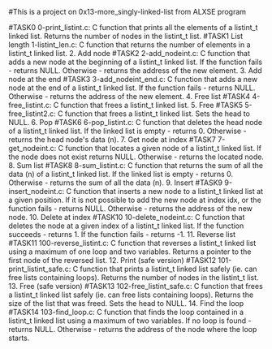 #This is a project on 0x13-more_singly-linked-list from ALXSE program

#TASK0
0-print_listint.c: C function that prints all the elements of a listint_t linked list. 
Returns the number of nodes in the listint_t list.
#TASK1
List length
1-listint_len.c: C function that returns the number of elements in a 
listint_t linked list. 2. Add node
#TASK2
2-add_nodeint.c: C function that adds a new node at the beginning of a listint_t linked list. 
If the function fails - returns NULL. Otherwise - returns the address of the new element. 3. Add node at the end
#TASK3
3-add_nodeint_end.c: C function that adds a new node at the end of a listint_t linked list. If the function fails - 
returns NULL. Otherwise - returns the address of the new element. 4. Free list
#TASK4
4-free_listint.c: C function that frees a listint_t linked list. 5. Free
#TASK5
5-free_listint2.c: C function that frees a listint_t linked list. 
Sets the head to NULL. 6. Pop
#TASK6
6-pop_listint.c: C function that deletes the head node of a listint_t linked list. If the linked list is empty - 
returns 0. Otherwise - returns the head node's data (n). 7. Get node at index
#TASK7
7-get_nodeint.c: C function that locates a given node of a listint_t linked list. If the node does not exist 
returns NULL. Otherwise - returns the located node. 8. Sum list
#TASK8
8-sum_listint.c: C function that returns the sum of all the data (n) of a listint_t linked list. If the linked list is
empty - returns 0. Otherwise - returns the sum of all the data (n). 9. Insert
#TASK9
9-insert_nodeint.c: C function that inserts a new node to a listint_t linked list at a given position. If it is not
possible to add the new node at index idx, or the function fails - returns NULL. Otherwise - 
returns the address of the new node. 10. Delete at index
#TASK10
10-delete_nodeint.c: C function that deletes the node at a given index of a listint_t linked list. If the 
function succeeds - returns 1. If the function fails - returns -1. 11. Reverse list
#TASK11
100-reverse_listint.c: C function that reverses a listint_t linked list using a maximum of one loop and two variables. 
Returns a pointer to the first node of the reversed list. 12. Print (safe version)
#TASK12
101-print_listint_safe.c: C function that prints a listint_t linked list safely (ie. can free lists containing loops). 
Returns the number of nodes in the listint_t list. 13. Free (safe version)
#TASK13
102-free_listint_safe.c: C function that frees a listint_t linked list safely (ie. can free lists containing loops). 
Returns the size of the list that was freed. Sets the head to NULL. 14. Find the loop
#TASK14
103-find_loop.c: C function that finds the loop contained in a listint_t linked list using a maximum of two variables. 
If no loop is found - returns NULL. Otherwise - returns the address of the node where the loop starts.

